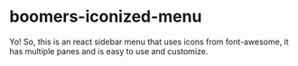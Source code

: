 boomers-iconized-menu
=================

Yo! So, this is an react sidebar menu that uses icons from font-awesome, it has 
multiple panes and is easy to use and customize.
